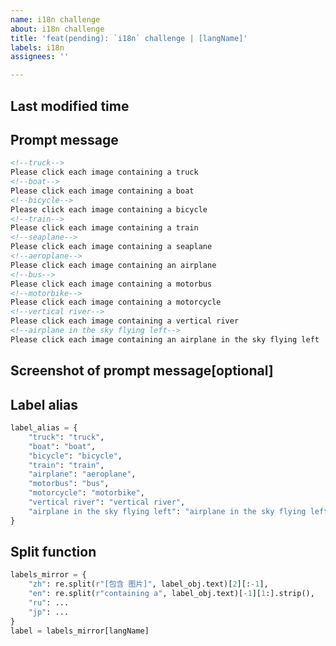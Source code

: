 ```yaml
---
name: i18n challenge
about: i18n challenge
title: 'feat(pending): `i18n` challenge | [langName]'
labels: i18n
assignees: ''

---
```


<!--Modify [langName] in the title-->
<!--i18n challenge | ru-->
<!--i18n challenge | jp-->

## Last modified time

<!--The UTC time of your first issue submission-->

## Prompt message

<!--Prompt message, which must contain all known labels.  It is critical that the prompt information be copied from the web page tabs rather than entered manually.-->

```markdown
<!--truck-->
Please click each image containing a truck
<!--boat-->
Please click each image containing a boat
<!--bicycle-->
Please click each image containing a bicycle
<!--train-->
Please click each image containing a train
<!--seaplane-->
Please click each image containing a seaplane
<!--aeroplane-->
Please click each image containing an airplane
<!--bus-->
Please click each image containing a motorbus
<!--motorbike-->
Please click each image containing a motorcycle
<!--vertical river-->
Please click each image containing a vertical river
<!--airplane in the sky flying left-->
Please click each image containing an airplane in the sky flying left
```

## Screenshot of prompt message[optional]

<!--Contains prompt messages and the challenge sample-->

## Label alias

<!--Modify the key in the dictionary-->

```python
label_alias = {
    "truck": "truck",
    "boat": "boat",
    "bicycle": "bicycle",
    "train": "train",
    "airplane": "aeroplane",
    "motorbus": "bus",
    "motorcycle": "motorbike",
    "vertical river": "vertical river",
    "airplane in the sky flying left": "airplane in the sky flying left",
}

```

## Split function

<!--Must be elegant and refined enough to work with all labels-->

```python
labels_mirror = {
    "zh": re.split(r"[包含 图片]", label_obj.text)[2][:-1],
    "en": re.split(r"containing a", label_obj.text)[-1][1:].strip(),
    "ru": ...
    "jp": ...
}
label = labels_mirror[langName]
```
